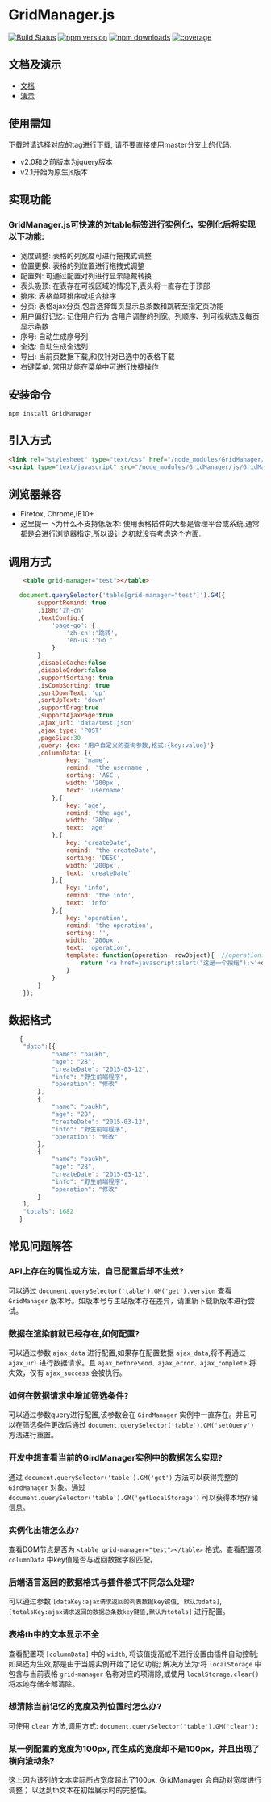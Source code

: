 # GridManager.js

[![Build Status](https://travis-ci.org/baukh789/GridManager.svg?branch=master&style=flat-square)](https://travis-ci.org/baukh789/GridManager)
[![npm version](https://img.shields.io/npm/v/GridManager.svg?style=flat-square)](https://www.npmjs.com/package/GridManager)
[![npm downloads](https://img.shields.io/npm/dt/GridManager.svg?style=flat-square)](https://www.npmjs.com/package/GridManager)
[![coverage](https://img.shields.io/codecov/c/github/baukh789/GridManager.svg?style=flat-square)](https://codecov.io/gh/baukh789/GridManager)

## 文档及演示
- [文档](http://gridmanager.lovejavascript.com/api/index.html)
- [演示](http://www.lovejavascript.com/node_modules/GridManager/demo/index.html)

## 使用需知
下载时请选择对应的tag进行下载, 请不要直接使用master分支上的代码.
- v2.0和之前版本为jquery版本
- v2.1开始为原生js版本

## 实现功能
### GridManager.js可快速的对table标签进行实例化，实例化后将实现以下功能:

- 宽度调整: 表格的列宽度可进行拖拽式调整
- 位置更换: 表格的列位置进行拖拽式调整
- 配置列: 可通过配置对列进行显示隐藏转换
- 表头吸顶: 在表存在可视区域的情况下,表头将一直存在于顶部
- 排序: 表格单项排序或组合排序
- 分页: 表格ajax分页,包含选择每页显示总条数和跳转至指定页功能
- 用户偏好记忆: 记住用户行为,含用户调整的列宽、列顺序、列可视状态及每页显示条数
- 序号: 自动生成序号列
- 全选: 自动生成全选列
- 导出: 当前页数据下载,和仅针对已选中的表格下载
- 右键菜单: 常用功能在菜单中可进行快捷操作

## 安装命令
```
npm install GridManager
```

## 引入方式
```html
<link rel="stylesheet" type="text/css" href="/node_modules/GridManager/css/GridManager.css"/>
<script type="text/javascript" src="/node_modules/GridManager/js/GridManager.js"></script>
```

## 浏览器兼容
- Firefox, Chrome,IE10+
- 这里提一下为什么不支持低版本: 使用表格插件的大都是管理平台或系统,通常都是会进行浏览器指定,所以设计之初就没有考虑这个方面.

## 调用方式
```html
    <table grid-manager="test"></table>
```

```javascript
   document.querySelector('table[grid-manager="test"]').GM({
        supportRemind: true
        ,i18n:'zh-cn'
        ,textConfig:{
            'page-go': {
                'zh-cn':'跳转',
                'en-us':'Go '
            }
        }
        ,disableCache:false
        ,disableOrder:false
        ,supportSorting: true
        ,isCombSorting: true
        ,sortDownText: 'up'
        ,sortUpText: 'down'
        ,supportDrag:true
        ,supportAjaxPage:true
        ,ajax_url: 'data/test.json'
        ,ajax_type: 'POST'
        ,pageSize:30
        ,query: {ex: '用户自定义的查询参数,格式:{key:value}'}
        ,columnData: [{
                key: 'name',
                remind: 'the username',
                sorting: 'ASC',
                width: '200px',
                text: 'username'
            },{
                key: 'age',
                remind: 'the age',
                width: '200px',
                text: 'age'
            },{
                key: 'createDate',
                remind: 'the createDate',
                sorting: 'DESC',
                width: '200px',
                text: 'createDate'
            },{
                key: 'info',
                remind: 'the info',
                text: 'info'
            },{
                key: 'operation',
                remind: 'the operation',
                sorting: '',
                width: '200px',
                text: 'operation',
                template: function(operation, rowObject){  //operation:当前key所对应的单条数据；rowObject：单个一行完整数据
                    return '<a href=javascript:alert("这是一个按纽");>'+operation+'</a>';
                }
            }
        ]
    });
```
## 数据格式
```javascript
   {
   	"data":[{
   			"name": "baukh",
   			"age": "28",
   			"createDate": "2015-03-12",
   			"info": "野生前端程序",
   			"operation": "修改"
   		},
   		{
   			"name": "baukh",
   			"age": "28",
   			"createDate": "2015-03-12",
   			"info": "野生前端程序",
   			"operation": "修改"
   		},
   		{
   			"name": "baukh",
   			"age": "28",
   			"createDate": "2015-03-12",
   			"info": "野生前端程序",
   			"operation": "修改"
   		}
   	],
   	"totals": 1682
   }
```
## 常见问题解答
### API上存在的属性或方法，自已配置后却不生效?
可以通过 `document.querySelector('table').GM('get').version` 查看 `GridManager` 版本号。如版本号与主站版本存在差异，请重新下载新版本进行尝试。
    
### 数据在渲染前就已经存在,如何配置?
可以通过参数 `ajax_data` 进行配置,如果存在配置数据 `ajax_data`,将不再通过 `ajax_url` 进行数据请求。且 `ajax_beforeSend、ajax_error、ajax_complete` 将失效，仅有 `ajax_success` 会被执行。

### 如何在数据请求中增加筛选条件?
可以通过参数query进行配置,该参数会在 `GirdManager` 实例中一直存在。并且可以在筛选条件更改后通过 `document.querySelector('table').GM('setQuery')` 方法进行重置。

### 开发中想查看当前的GirdManager实例中的数据怎么实现?
通过 `document.querySelector('table').GM('get')` 方法可以获得完整的 `GirdManager` 对象。通过 `document.querySelector('table').GM('getLocalStorage')` 可以获得本地存储信息。

### 实例化出错怎么办?
查看DOM节点是否为 `<table grid-manager="test"></table>` 格式。查看配置项 `columnData` 中key值是否与返回数据字段匹配。

### 后端语言返回的数据格式与插件格式不同怎么处理?
可以通过参数 `[dataKey:ajax请求返回的列表数据key键值, 默认为data]`, `[totalsKey:ajax请求返回的数据总条数key键值,默认为totals]` 进行配置。

### 表格th中的文本显示不全
查看配置项 `[columnData]` 中的 `width`, 将该值提高或不进行设置由插件自动控制;如果还为生效,那是由于当臆实例开始了记忆功能;
解决方法为:将 `localStorage` 中包含与当前表格 `grid-manager` 名称对应的项清除,或使用 `localStorage.clear()` 将本地存储全部清除。

### 想清除当前记忆的宽度及列位置时怎么办?
可使用 `clear` 方法,调用方式: `document.querySelector('table').GM('clear');`

### 某一例配置的宽度为100px, 而生成的宽度却不是100px，并且出现了横向滚动条?
这上因为该列的文本实际所占宽度超出了100px, GridManager 会自动对宽度进行调整； 以达到th文本在初始展示时的完整性。



